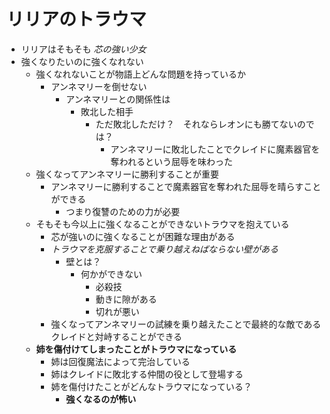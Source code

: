 # リリアのトラウマ
- リリアはそもそも _芯の強い少女_
- 強くなりたいのに強くなれない
  - 強くなれないことが物語上どんな問題を持っているか
    - アンネマリーを倒せない
      - アンネマリーとの関係性は
        - 敗北した相手
          - ただ敗北しただけ？　それならレオンにも勝てないのでは？
            - アンネマリーに敗北したことでクレイドに魔素器官を奪われるという屈辱を味わった
  - 強くなってアンネマリーに勝利することが重要
    - アンネマリーに勝利することで魔素器官を奪われた屈辱を晴らすことができる
      - つまり復讐のための力が必要
  - そもそも今以上に強くなることができないトラウマを抱えている
    - 芯が強いのに強くなることが困難な理由がある
    - _トラウマを克服することで乗り越えねばならない壁がある_
      - 壁とは？
        - 何かができない
          - 必殺技
          - 動きに隙がある
          - 切れが悪い
    - 強くなってアンネマリーの試練を乗り越えたことで最終的な敵であるクレイドと対峙することができる
  - __姉を傷付けてしまったことがトラウマになっている__
    - 姉は回復魔法によって完治している
    - 姉はクレイドに敗北する仲間の役として登場する
    - 姉を傷付けたことがどんなトラウマになっている？
      - __強くなるのが怖い__
